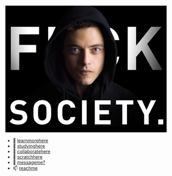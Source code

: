 ![alt text](fav.jpeg)
- 🔭 <a target="_blank" href="https://vipul43.github.io/my_portfolio">learnmorehere</a>
- 🌱 <a target="_blank" href="https://iitpkd.ac.in">studyinghere</a>
- 👯 <a target="_blank" href="https://github.com/vipul43/image_captioning">collaboratehere</a>
- 🤔 <a target="_blank" href="https://vipul43.github.io/draw">scratchhere</a>
- 💬 <a target="_blank" href="https://api.whatsapp.com/send?phone=917032708714&text=Heyy%20I%20Just%20saw%20your%20profile%20on%20gihub.%20Want%20to%20chat😀😀">messageme?</a>
- 📫 <a target="_blank" href="mailto:saifunny43@gmail.com">reachme</a>
